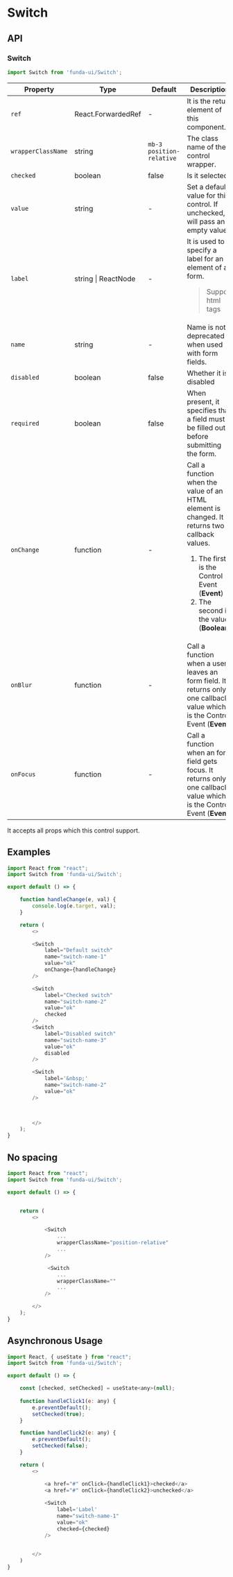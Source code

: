 # Switch


## API

### Switch
```js
import Switch from 'funda-ui/Switch';
```
| Property | Type | Default | Description | Required |
| --- | --- | --- | --- | --- |
| `ref` | React.ForwardedRef | - | It is the return element of this component.  | - |
| `wrapperClassName` | string | `mb-3 position-relative` | The class name of the control wrapper. | - |
| `checked` | boolean | false | Is it selected. | - |
| `value` | string | - | Set a default value for this control. If unchecked, it will pass an empty value | ✅ |
| `label` | string \| ReactNode | - | It is used to specify a label for an element of a form.<blockquote>Support html tags</blockquote> | - |
| `name` | string | - | Name is not deprecated when used with form fields. | - |
| `disabled` | boolean | false | Whether it is disabled | - |
| `required` | boolean | false | When present, it specifies that a field must be filled out before submitting the form. | - |
| `onChange` | function  | - | Call a function when the value of an HTML element is changed. It returns two callback values. <br /> <ol><li>The first is the Control Event (**Event**)</li><li>The second is the value  (**Boolean**)</li></ol> | - |
| `onBlur` | function  | - | Call a function when a user leaves an form field. It returns only one callback value which is the Control Event (**Event**) | - |
| `onFocus` | function  | - | Call a function when an form field gets focus. It returns only one callback value which is the Control Event (**Event**) | - |


It accepts all props which this control support.

## Examples

```js
import React from "react";
import Switch from 'funda-ui/Switch';

export default () => {

    function handleChange(e, val) {
        console.log(e.target, val);
    }

    return (
        <>

		<Switch 
            label="Default switch"
            name="switch-name-1" 
            value="ok"
            onChange={handleChange} 
        />

        <Switch
            label="Checked switch"
            name="switch-name-2"
            value="ok"
            checked
        />
        <Switch
            label="Disabled switch"
            name="switch-name-3"
            value="ok"
            disabled
        />

        <Switch
            label='&nbsp;'
            name="switch-name-2"
            value="ok"
        />

        

        </>
    );
}
```



## No spacing

```js
import React from "react";
import Switch from 'funda-ui/Switch';

export default () => {


    return (
        <>

            <Switch
                ...
                wrapperClassName="position-relative"
                ...
            />

             <Switch
                ...
                wrapperClassName=""
                ...
            />

        </>
    );
}
```

## Asynchronous Usage


```js
import React, { useState } from "react";
import Switch from 'funda-ui/Switch';

export default () => {

    const [checked, setChecked] = useState<any>(null);
   
    function handleClick1(e: any) {
        e.preventDefault();
        setChecked(true);
    }

    function handleClick2(e: any) {
        e.preventDefault();
        setChecked(false);
    }  

    return (
        <>

            <a href="#" onClick={handleClick1}>checked</a>
            <a href="#" onClick={handleClick2}>unchecked</a>
            
            <Switch
                label='Label'
                name="switch-name-1" 
                value="ok"
                checked={checked}
            />
            

        </>
    )
}
```